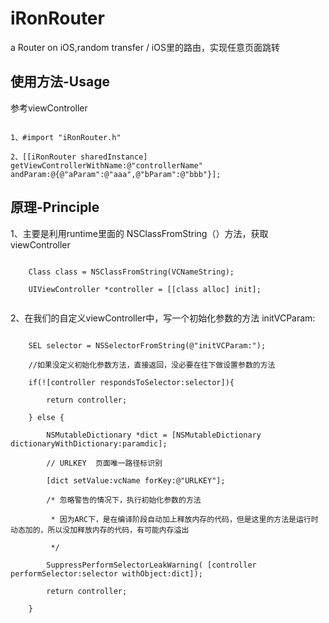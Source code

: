 # iRonRouter
a Router on iOS,random transfer / iOS里的路由，实现任意页面跳转

<p>
  
## 使用方法-Usage

参考viewController<br>
<pre><code>
1、#import "iRonRouter.h" <br>
2、[[iRonRouter sharedInstance] getViewControllerWithName:@"controllerName" andParam:@{@"aParam":@"aaa",@"bParam":@"bbb"}];
</code></pre>

## 原理-Principle

1、主要是利用runtime里面的 NSClassFromString（）方法，获取viewController<br>
<pre><code>
    Class class = NSClassFromString(VCNameString);<br>
    UIViewController *controller = [[class alloc] init];<br>
</code></pre>

2、在我们的自定义viewController中，写一个初始化参数的方法 initVCParam: <br>
<pre><code>
    SEL selector = NSSelectorFromString(@"initVCParam:");<br>
    //如果没定义初始化参数方法，直接返回，没必要在往下做设置参数的方法<br>
    if(![controller respondsToSelector:selector]){<br>
        return controller;<br>
    } else {<br>
        NSMutableDictionary *dict = [NSMutableDictionary dictionaryWithDictionary:paramdic];<br>
        // URLKEY  页面唯一路径标识别<br>
        [dict setValue:vcName forKey:@"URLKEY"];<br>
        /* 忽略警告的情况下，执行初始化参数的方法 <br>
         * 因为ARC下，是在编译阶段自动加上释放内存的代码，但是这里的方法是运行时动态加的，所以没加释放内存的代码，有可能内存溢出<br>
         */<br>
        SuppressPerformSelectorLeakWarning( [controller performSelector:selector withObject:dict]);<br>
        return controller;<br>
    }<br>
 </code></pre>

</p>
